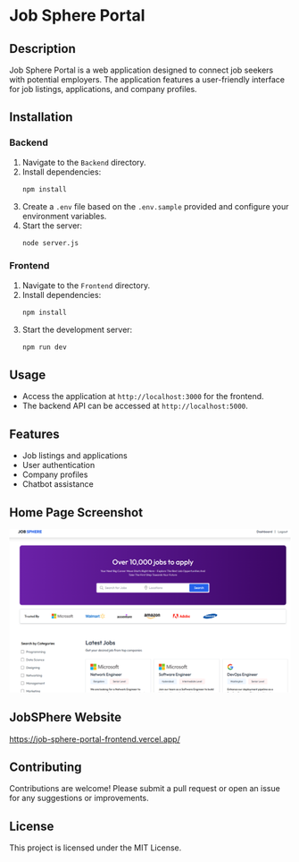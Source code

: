 # Job Sphere Portal

## Description
Job Sphere Portal is a web application designed to connect job seekers with potential employers. The application features a user-friendly interface for job listings, applications, and company profiles.

## Installation

### Backend
1. Navigate to the `Backend` directory.
2. Install dependencies:
   ```bash
   npm install
   ```
3. Create a `.env` file based on the `.env.sample` provided and configure your environment variables.
4. Start the server:
   ```bash
   node server.js
   ```

### Frontend
1. Navigate to the `Frontend` directory.
2. Install dependencies:
   ```bash
   npm install
   ```
3. Start the development server:
   ```bash
   npm run dev
   ```

## Usage
- Access the application at `http://localhost:3000` for the frontend.
- The backend API can be accessed at `http://localhost:5000`.

## Features
- Job listings and applications
- User authentication
- Company profiles
- Chatbot assistance

## Home Page Screenshot
![Home Page](Frontend/public/images/home.png)

## JobSPhere Website
https://job-sphere-portal-frontend.vercel.app/

## Contributing
Contributions are welcome! Please submit a pull request or open an issue for any suggestions or improvements.


## License
This project is licensed under the MIT License.
